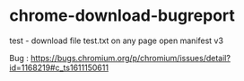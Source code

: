 # chrome-download-bugreport
test - download file test.txt on any page open manifest v3


Bug : https://bugs.chromium.org/p/chromium/issues/detail?id=1168219#c_ts1611150611